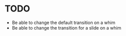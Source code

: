 TODO
====

* Be able to change the default transition on a whim
* Be able to change the transition for a slide on a whim